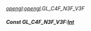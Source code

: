 _[opengl](../../modules/opengl/opengl-module.md):[opengl](../../modules/opengl/opengl-module.md).GL\_C4F\_N3F\_V3F_
##### Const GL\_C4F\_N3F\_V3F:[Int](../../modules/wonkey/wonkey-types-int.md)
